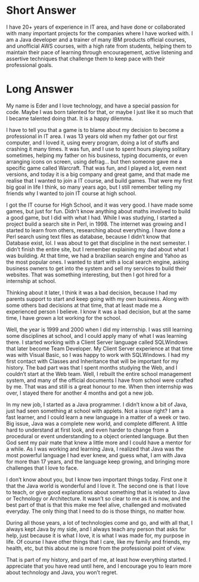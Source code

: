 
# Short Answer

I have 20+ years of experience in IT area, and have done or collaborated with many important projects for the companies where I have worked with. I am a Java developer and a trainer of many IBM products official courses, and unofficial AWS courses, with a high rate from students, helping them to maintain their pace of learning through encouragement, active listening and assertive techniques that challenge them to keep pace with their professional goals.


# Long Answer

My name is Eder and I love technology, and have a special passion for code. Maybe I was born talented for that, or maybe I just like it so much that I became talented doing that. It is a happy dilemma.

I have to tell you that a game is to blame about my decision to become a professional in IT area. I was 13 years old when my father got our first computer, and I loved it, using every program, doing a lot of stuffs and crashing it many times. It was fun, and I use to spent hours playing solitary sometimes, helping my father on his business, typing documents, or even arranging icons on screen, using defrag… but then someone gave me a specific game called Warcraft. That was fun, and I played a lot, even next versions, and today it is a big company and great game, and that made me realise that I wanted to join a IT course, and build games. That were my first big goal in life I think, so many years ago, but I still remember telling my friends why I wanted to join IT course at high school.

I got the IT course for High School, and it was very good. I have made some games, but just for fun. Didn’t know anything about maths involved to build a good game, but I did with what I had. While I was studying, I started a project build a search site in Perl, in 1998. The internet was growing and I started to learn from others, researching about everything. I have done a Perl search using text files as database, because I didn’t know that Database exist, lol. I was about to get that discipline in the next semester. I didn’t finish the entire site, but I remember explaining my dad about what I was building. At that time, we had a brazilian search engine and Yahoo as the most popular ones. I wanted to start with a local search engine, asking business owners to get into the system and sell my services to build their websites. That was something interesting, but then I got hired for a internship at school.

Thinking about it later, I think it was a bad decision, because I had my parents support to start and keep going with my own business. Along with some others bad decisions at that time, that at least made me a experienced person I believe. I know it was a bad decision, but at the same time, I have grown a lot working for the school.

Well, the year is 1999 and 2000 when I did my internship. I was still learning some disciplines at school, and I could apply many of what I was learning there. I started working with a Client Server language called SQLWindows that later become Team Developer. My Client Server experience at that time was with Visual Basic, so I was happy to work with SQLWindows. I had my first contact with Classes and Inheritance that will be important for my history. The bad part was that I spent months studying the Web, and I couldn’t start at the Web team. Well, I rebuilt the entire school management system, and many of the official documents I have from school were crafted by me. That was and still is a great honour to me. When then internship was over, I stayed there for another 4 months and got a new job.

In my new job, I started as a Java programmer. I didn’t know a bit of Java, just had seen something at school with applets. Not a issue right? I am a fast learner, and I could learn a new language in a matter of a week or two. Big issue, Java was a complete new world, and complete different. A little hard to understand at first look, and even harder to change from a procedural or event understanding to a object oriented language. But then God sent my pair mate that knew a little more and I could have a mentor for a while. As I was working and learning Java, I realized that Java was the most powerful language I had ever knew, and guess what, I am with Java for more than 17 years, and the language keep growing, and bringing more challenges that I love to face.

I don’t know about you, but I know two important things today. First one it that the Java world is wonderful and I love it. The second one is that I love to teach, or give good explanations about something that is related to Java or Technology or Architecture. It wasn’t so clear to me as it is now, and the best part of that is that this make me feel alive, challenged and motivated everyday. The only thing that I need to do is those things, no matter how.

During all those years, a lot of technologies come and go, and with all that, I always kept Java by my side, and I always teach any person that asks for help, just because it is what I love, it is what I was made for, my purpose in life. Of course I have other things that I care, like my family and friends, my health, etc, but this about me is more from the professional point of view.

That is part of my history, and part of me, at least how everything started. I appreciate that you have read until here, and I encourage you to learn more about technology and Java, you won’t regret.


